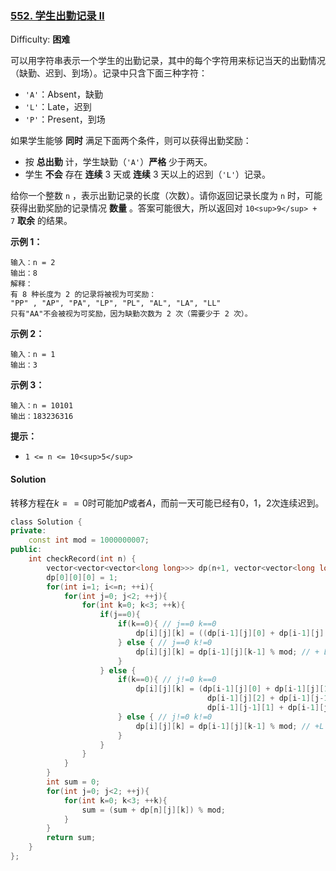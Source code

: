 ### [552\. 学生出勤记录 II](https://leetcode-cn.com/problems/student-attendance-record-ii/)

Difficulty: **困难**

可以用字符串表示一个学生的出勤记录，其中的每个字符用来标记当天的出勤情况（缺勤、迟到、到场）。记录中只含下面三种字符：

*   `'A'`：Absent，缺勤
*   `'L'`：Late，迟到
*   `'P'`：Present，到场

如果学生能够 **同时** 满足下面两个条件，则可以获得出勤奖励：

*   按 **总出勤** 计，学生缺勤（`'A'`）**严格** 少于两天。
*   学生 **不会** 存在 **连续** 3 天或 **连续** 3 天以上的迟到（`'L'`）记录。

给你一个整数 `n` ，表示出勤记录的长度（次数）。请你返回记录长度为 `n` 时，可能获得出勤奖励的记录情况 **数量** 。答案可能很大，所以返回对 `10<sup>9</sup> + 7` **取余** 的结果。

**示例 1：**

```
输入：n = 2
输出：8
解释：
有 8 种长度为 2 的记录将被视为可奖励：
"PP" , "AP", "PA", "LP", "PL", "AL", "LA", "LL" 
只有"AA"不会被视为可奖励，因为缺勤次数为 2 次（需要少于 2 次）。
```

**示例 2：**

```
输入：n = 1
输出：3
```

**示例 3：**

```
输入：n = 10101
输出：183236316
```

**提示：**

*   `1 <= n <= 10<sup>5</sup>`


#### Solution

转移方程在$k==0$时可能加$P$或者$A$，而前一天可能已经有$0，1，2$次连续迟到。

```cpp
​class Solution {
private:
    const int mod = 1000000007;
public:
    int checkRecord(int n) {
        vector<vector<vector<long long>>> dp(n+1, vector<vector<long long>>(2, vector<long long>(3, 0))); //dp[i][j][k]表示第i天有j次缺勤，连续k次L的方法数
        dp[0][0][0] = 1;
        for(int i=1; i<=n; ++i){
            for(int j=0; j<2; ++j){
                for(int k=0; k<3; ++k){
                    if(j==0){
                        if(k==0){ // j==0 k==0
                            dp[i][j][k] = ((dp[i-1][j][0] + dp[i-1][j][1]) % mod + dp[i-1][j][2]) % mod; // +P
                        } else { // j==0 k!=0
                            dp[i][j][k] = dp[i-1][j][k-1] % mod; // + L
                        }
                    } else {  
                        if(k==0){ // j!=0 k==0
                            dp[i][j][k] = (dp[i-1][j][0] + dp[i-1][j][1] + 
                                            dp[i-1][j][2] + dp[i-1][j-1][0] + 
                                            dp[i-1][j-1][1] + dp[i-1][j-1][2]) % mod; // +P or A
                        } else { // j!=0 k!=0
                            dp[i][j][k] = dp[i-1][j][k-1] % mod; // +L
                        }
                    }
                }
            }
        }
        int sum = 0;
        for(int j=0; j<2; ++j){
            for(int k=0; k<3; ++k){
                sum = (sum + dp[n][j][k]) % mod;
            }
        }
        return sum;
    }
};
```